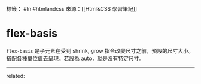 標籤： #ln #htmlandcss 
來源：[[Html&CSS 學習筆記]]

# flex-basis
`flex-basis` 是子元素在受到 shrink, grow 指令改變尺寸之前，預設的尺寸大小。搭配各種單位值去呈現。若設為 auto，就是沒有特定尺寸。

---

related: